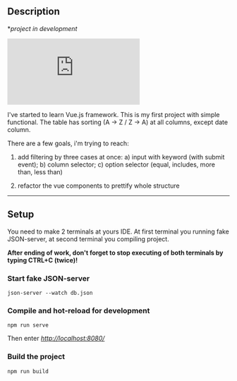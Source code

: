 ## Description
**project in development*

[![screenshot](https://imageup.ru/img191/4043025/spa-table.png.html)](https://imageup.ru/img191/4043025/spa-table.png.html)

I've started to learn Vue.js framework. This is my first project with simple functional. The table has sorting (A -> Z / Z -> A) at all columns, except date column.

There are a few goals, i'm trying to reach:
1. add filtering by three cases at once: 
    a) input with keyword (with submit event);
    b) column selector;
    c) option selector (equal, includes, more than, less than)

2. refactor the vue components to prettify whole structure
---

## Setup

You need to make 2 terminals at yours IDE. At first terminal you running fake JSON-server, at second terminal you compiling project.

**After ending of work, don't forget to stop executing of both terminals by typing CTRL+C (twice)!**

### Start fake JSON-server
```
json-server --watch db.json
```

### Compile and hot-reload for development
```
npm run serve
```
Then enter *<http://localhost:8080/>*

### Build the project
```
npm run build
```